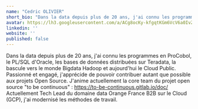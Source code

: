 ```yaml
---
name: "Cedric OLIVIER"
short_bio: "Dans la data depuis plus de 20 ans, j'ai connu les programmes en ProCobol, le PL/SQL d''Oracle, les bases de données distribuées sur Teradata, la bascule vers le monde Bigdata Hadoop et aujourd''hui le Cloud Public."
avatar: https://lh3.googleusercontent.com/a/ACg8ocKy-kfgqtKGm6VcV6a0IvZPB-DtgNejsCdZ7EixsTzL8WNYsQ=s96-c
linkedin: ''
website: ''
published: false
---
```


Dans la data depuis plus de 20 ans, j'ai connu les programmes en ProCobol, le PL/SQL d'Oracle, les bases de données distribuées sur Teradata, la bascule vers le monde Bigdata Hadoop et aujourd'hui le Cloud Public.
Passionné et engagé, j'apprécide de pouvoir contribuer autant que possible aux projets Open Source. J'anime actuellement la core team du projet open source "to be continuous" : https://to-be-continuous.gitlab.io/doc/
Actuellement Tech Lead du domaine data Orange France B2B sur le Cloud (GCP), j'ai modernisé les méthodes de travail.
